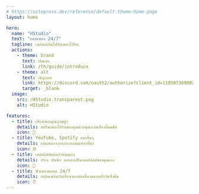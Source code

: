 ```yaml
---
# https://vitepress.dev/reference/default-theme-home-page
layout: home

hero:
  name: "HStudio"
  text: "บอทเพลง 24/7"
  tagline: เพลิดเพลินไปกับเพลงโปรด
  actions:
    - theme: brand
      text: เริ่มเลย
      link: /th/guide/introduce
    - theme: alt
      text: เชิญบอท
      link: https://discord.com/oauth2/authorize?client_id=1105873690022924450
      target: _blank
  image:
    src: /HStudio.transparent.png
    alt: HStudio

features:
  - title: เสียงเพลงคุณภาพสูง
    details: สตรีมเพลงโปรดของคุณด้วยคุณภาพเสียงที่คมชัด
    icon: 🎵
  - title: YouTube, Spotify และอื่นๆ
    details: เล่นเพลงจากหลากหลายแหล่งที่มา
    icon: 🌐
  - title: เพลย์ลิสต์แบบกำหนดเอง
    details: สร้าง บันทึก และแบ่งปันเพลย์ลิสต์ของคุณเอง
    icon: 📂
  - title: ฟังเพลงตลอด 24/7
    details: เพลิดเพลินกับเสียงเพลงต่อเนื่องตลอดทั้งวันทั้งคืน
    icon: ⏰
---
```


